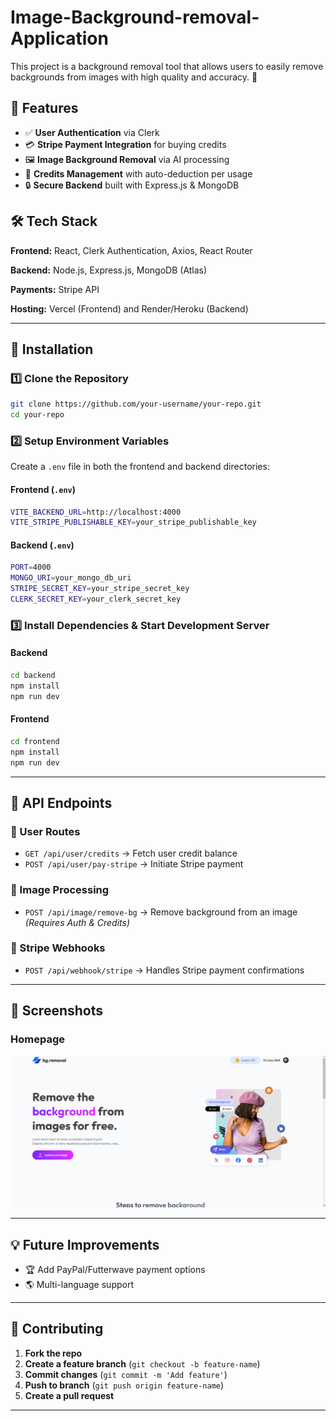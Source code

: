 # Image-Background-removal-Application
This project is a background removal tool that allows users to easily remove backgrounds from images with high quality and accuracy.  🚀
## 🚀 Features

- ✅ **User Authentication** via Clerk
- 💳 **Stripe Payment Integration** for buying credits
- 🖼 **Image Background Removal** via AI processing
- 🔢 **Credits Management** with auto-deduction per usage
- 🔒 **Secure Backend** built with Express.js & MongoDB

## 🛠️ Tech Stack

**Frontend:** React, Clerk Authentication, Axios, React Router

**Backend:** Node.js, Express.js, MongoDB (Atlas)

**Payments:** Stripe API

**Hosting:** Vercel (Frontend) and Render/Heroku (Backend)

---

## 🔧 Installation

### 1️⃣ Clone the Repository

```sh
git clone https://github.com/your-username/your-repo.git
cd your-repo
```

### 2️⃣ Setup Environment Variables

Create a `.env` file in both the frontend and backend directories:

#### Frontend (`.env`)
```sh
VITE_BACKEND_URL=http://localhost:4000
VITE_STRIPE_PUBLISHABLE_KEY=your_stripe_publishable_key
```

#### Backend (`.env`)
```sh
PORT=4000
MONGO_URI=your_mongo_db_uri
STRIPE_SECRET_KEY=your_stripe_secret_key
CLERK_SECRET_KEY=your_clerk_secret_key
```

### 3️⃣ Install Dependencies & Start Development Server

#### Backend
```sh
cd backend
npm install
npm run dev
```

#### Frontend
```sh
cd frontend
npm install
npm run dev
```

---

## 🎯 API Endpoints

### 🔹 User Routes

- `GET /api/user/credits` → Fetch user credit balance
- `POST /api/user/pay-stripe` → Initiate Stripe payment

### 🔹 Image Processing

- `POST /api/image/remove-bg` → Remove background from an image _(Requires Auth & Credits)_

### 🔹 Stripe Webhooks

- `POST /api/webhook/stripe` → Handles Stripe payment confirmations

---

## 📸 Screenshots

### Homepage
![Homepage](client/Screenshots/Screenshot%202025-03-02%20202732.png)

---

## 💡 Future Improvements

- 🏆 Add PayPal/Futterwave payment options
- 🌎 Multi-language support

---

## 🤝 Contributing

1. **Fork the repo**
2. **Create a feature branch** (`git checkout -b feature-name`)
3. **Commit changes** (`git commit -m 'Add feature'`)
4. **Push to branch** (`git push origin feature-name`)
5. **Create a pull request**

---






